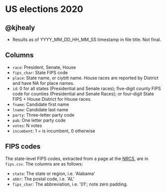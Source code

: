 # US elections 2020
## @kjhealy

- Results as of YYYY_MM_DD_HH_MM_SS timestamp in file title. Not final.

## Columns

- `race`: President, Senate, House
- `fips_char`: State FIPS code
- `place`: State name, or ciybtt name. House races are reported by District and have NA for place names.
- `id`: 0 for all states (Presidential and Senate races); five-digit county FIPS code for counties (Presidential and Senate Races); or four-digit State FIPS + House District for House races.
- `fname`: Candidate first name
- `lname`: Candidate last name
- `party`: Three-letter party code
- `pab`: One letter party code
- `votes`: N votes
- `incumbent`: 1 = is incumbent, 0 otherwise

## FIPS codes
The state-level FIPS codes, extracted from a page at the [NRCS](https://www.nrcs.usda.gov/wps/portal/nrcs/detail/?cid=nrcs143_013696), are in `fips.csv`. The columns are as follows:

- `state`: The state or region, i.e. 'Alabama'
- `abbr`: The postal code, i.e. 'AL'
- `fips_char`: The abbreviation, i.e. '01'; note zero padding.
